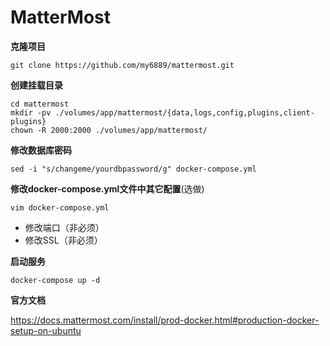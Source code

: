 # MatterMost

**克隆项目**

```
git clone https://github.com/my6889/mattermost.git
```

**创建挂载目录**

```
cd mattermost
mkdir -pv ./volumes/app/mattermost/{data,logs,config,plugins,client-plugins}
chown -R 2000:2000 ./volumes/app/mattermost/
```

**修改数据库密码**

```
sed -i "s/changeme/yourdbpassword/g" docker-compose.yml
```

**修改docker-compose.yml文件中其它配置**(选做)

```
vim docker-compose.yml
```

* 修改端口（非必须）
* 修改SSL（非必须）

**启动服务**

```
docker-compose up -d
```

**官方文档**

[https://docs.mattermost.com/install/prod-docker.html#production-docker-setup-on-ubuntu ]( https://docs.mattermost.com/install/prod-docker.html#production-docker-setup-on-ubuntu )

